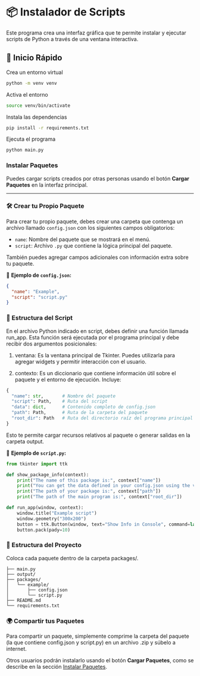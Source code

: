 # 📦 Instalador de Scripts

Este programa crea una interfaz gráfica que te permite instalar y ejecutar scripts de Python a través de una ventana interactiva.

## 🚀 Inicio Rápido
Crea un entorno virtual
```bash
python -m venv venv
```
Activa el entorno
```bash
source venv/bin/activate
```

Instala las dependencias
```bash
pip install -r requirements.txt
```

Ejecuta el programa
```bash
python main.py
```


### Instalar Paquetes

Puedes cargar scripts creados por otras personas usando el botón **Cargar Paquetes** en la interfaz principal.

---

### 🛠️ Crear tu Propio Paquete

Para crear tu propio paquete, debes crear una carpeta que contenga un archivo llamado `config.json` con los siguientes campos obligatorios:

- `name`: Nombre del paquete que se mostrará en el menú.
- `script`: Archivo `.py` que contiene la lógica principal del paquete.

También puedes agregar campos adicionales con información extra sobre tu paquete.

📄 **Ejemplo de `config.json`:**

```json
{
  "name": "Example",
  "script": "script.py"
}
```
### 🧩 Estructura del Script
En el archivo Python indicado en script, debes definir una función llamada run_app. Esta función será ejecutada por el programa principal y debe recibir dos argumentos posicionales:

1. ventana: Es la ventana principal de Tkinter. Puedes utilizarla para agregar widgets y permitir interacción con el usuario.

2. contexto: Es un diccionario que contiene información útil sobre el paquete y el entorno de ejecución. Incluye:

```python
{
  "name": str,       # Nombre del paquete
  "script": Path,    # Ruta del script
  "data": dict,      # Contenido completo de config.json
  "path": Path,      # Ruta de la carpeta del paquete
  "root_dir": Path   # Ruta del directorio raíz del programa principal
}
```

Esto te permite cargar recursos relativos al paquete o generar salidas en la carpeta output.


📄 **Ejemplo de `script.py`:**

```python
from tkinter import ttk

def show_package_info(context):
    print("The name of this package is:", context["name"])
    print("You can get the data defined in your config.json using the variable *data* inside context:", context["data"])
    print("The path of your package is:", context["path"])
    print("The path of the main program is:", context["root_dir"])

def run_app(window, context):
    window.title("Example script")
    window.geometry("300x200")
    button = ttk.Button(window, text="Show Info in Console", command=lambda:show_package_info(context))
    button.pack(pady=10)
```

### 📁 Estructura del Proyecto
Coloca cada paquete dentro de la carpeta packages/.

```
├── main.py
├── output/
├── packages/
│   └── example/
│       ├── config.json
│       └── script.py
├── README.md
└── requirements.txt
```

### 🌍 Compartir tus Paquetes
Para compartir un paquete, simplemente comprime la carpeta del paquete (la que contiene config.json y script.py) en un archivo .zip y súbelo a internet.

Otros usuarios podrán instalarlo usando el botón **Cargar Paquetes**, como se describe en la sección [Instalar Paquetes](#instalar-paquetes).
